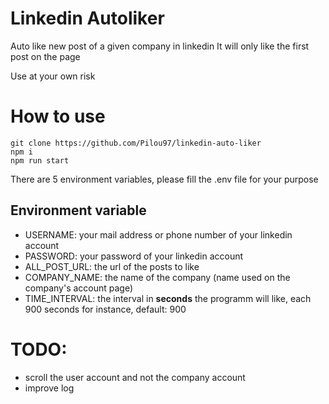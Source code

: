 # Linkedin Autoliker

Auto like new post of a given company in linkedin
It will only like the first post on the page

Use at your own risk


# How to use

```
git clone https://github.com/Pilou97/linkedin-auto-liker
npm i
npm run start
```

There are 5 environment variables, please fill the .env file for your purpose

## Environment variable

 - USERNAME: your mail address or phone number of your linkedin account
 - PASSWORD: your password of your linkedin account
 - ALL_POST_URL: the url of the posts to like
 - COMPANY_NAME: the name of the company (name used on the company's account page)
 - TIME_INTERVAL: the interval in **seconds** the programm will like, each 900 seconds for instance, default: 900

# TODO:

 - scroll the user account and not the company account
 - improve log
